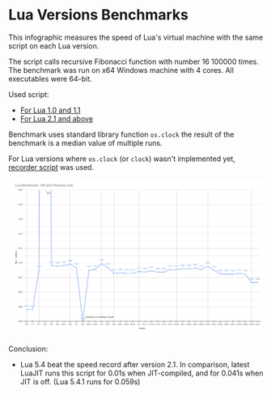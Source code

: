 # Lua Versions Benchmarks
This infographic measures the speed of Lua's virtual machine with the same script on each Lua version.

The script calls recursive Fibonacci function with number 16 100000 times.
The benchmark was run on x64 Windows machine with 4 cores. All executables were 64-bit.

Used script:
- [For Lua 1.0 and 1.1](benchmark_1_0.lua)
- [For Lua 2.1 and above](benchmark.lua)

Benchmark uses standard library function `os.clock` the result of the benchmark is a median value of multiple runs.

For Lua versions where `os.clock` (or `clock`) wasn't implemented yet, [recorder script](benchmark_recorder.lua) was used.

![Lua Versions Benchmarks](luabenchmark_vmfib.png?raw=true "Lua Versions Benchmarks")

Conclusion:
 - Lua 5.4 beat the speed record after version 2.1. In comparison, latest LuaJIT runs this script for 0.01s when JIT-compiled, and for 0.041s when JIT is off. (Lua 5.4.1 runs for 0.059s)
